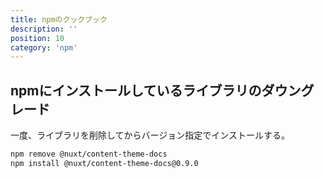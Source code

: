 ```yaml
---
title: npmのクックブック
description: ''
position: 10
category: 'npm'
---
```


## npmにインストールしているライブラリのダウングレード
一度、ライブラリを削除してからバージョン指定でインストールする。

```bash
npm remove @nuxt/content-theme-docs
npm install @nuxt/content-theme-docs@0.9.0
```